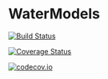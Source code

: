 # WaterModels

[![Build Status](https://travis-ci.org/jdlara-berkeley/WaterModels.jl.svg?branch=master)](https://travis-ci.org/jdlara-berkeley/WaterModels.jl)

[![Coverage Status](https://coveralls.io/repos/jdlara-berkeley/WaterModels.jl/badge.svg?branch=master&service=github)](https://coveralls.io/github/jdlara-berkeley/WaterModels.jl?branch=master)

[![codecov.io](http://codecov.io/github/jdlara-berkeley/WaterModels.jl/coverage.svg?branch=master)](http://codecov.io/github/jdlara-berkeley/WaterModels.jl?branch=master)
